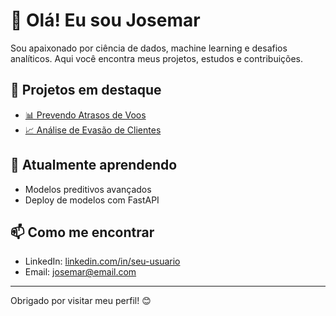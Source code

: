 # 👋 Olá! Eu sou Josemar

Sou apaixonado por ciência de dados, machine learning e desafios analíticos. Aqui você encontra meus projetos, estudos e contribuições.

## 🚀 Projetos em destaque
- [📊 Prevendo Atrasos de Voos](https://github.com/JosemarDS/Prevendo-atrasos-de-Voos)
- [📈 Análise de Evasão de Clientes](https://github.com/JosemarDS/Challenge-Telecom-X-an-lise-de-evas-o-de-clientes---Parte-2)

## 🧠 Atualmente aprendendo
- Modelos preditivos avançados
- Deploy de modelos com FastAPI

## 📫 Como me encontrar
- LinkedIn: [linkedin.com/in/seu-usuario](https://linkedin.com/in/seu-usuario)
- Email: josemar@email.com

---

Obrigado por visitar meu perfil! 😊

